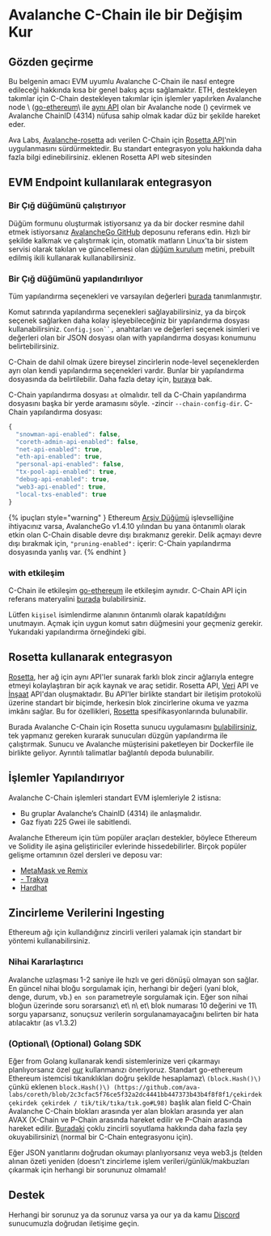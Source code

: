 # Avalanche C-Chain ile bir Değişim Kur

## Gözden geçirme

Bu belgenin amacı EVM uyumlu Avalanche C-Chain ile nasıl entegre edileceği hakkında kısa bir genel bakış açısı sağlamaktır. ETH, destekleyen takımlar için C-Chain destekleyen takımlar için işlemler yapılırken Avalanche node \ ([go-ethereum](https://geth.ethereum.org/docs/rpc/server)\ ile [aynı API](https://eth.wiki/json-rpc/API) olan bir Avalanche node () çevirmek ve Avalanche ChainID \(4314\) nüfusa sahip olmak kadar düz bir şekilde hareket eder.

Ava Labs, [Avalanche-rosetta](https://github.com/ava-labs/avalanche-rosetta) adı verilen C-Chain için [Rosetta API](https://www.rosetta-api.org/)'nin uygulanmasını sürdürmektedir. Bu standart entegrasyon yolu hakkında daha fazla bilgi edinebilirsiniz. eklenen Rosetta API web sitesinden

## EVM Endpoint kullanılarak entegrasyon

### Bir Çığ düğümünü çalıştırıyor

Düğüm formunu oluşturmak istiyorsanız ya da bir docker resmine dahil etmek istiyorsanız [AvalancheGo GitHub](https://github.com/ava-labs/avalanchego) deposunu referans edin. Hızlı bir şekilde kalkmak ve çalıştırmak için, otomatik matların Linux'ta bir sistem servisi olarak takılan ve güncellemesi olan [düğüm kurulum](../nodes-and-staking/set-up-node-with-installer.md) metini, prebuilt edilmiş ikili kullanarak kullanabilirsiniz.

### Bir Çığ düğümünü yapılandırılıyor

Tüm yapılandırma seçenekleri ve varsayılan değerleri [burada](../../references/command-line-interface.md) tanımlanmıştır.

Komut satırında yapılandırma seçenekleri sağlayabilirsiniz, ya da birçok seçenek sağlarken daha kolay işleyebileceğiniz bir yapılandırma dosyası kullanabilirsiniz. `Config.json``,` anahtarları ve değerleri seçenek isimleri ve değerleri olan bir JSON dosyası olan with yapılandırma dosyası konumunu belirtebilirsiniz.

C-Chain de dahil olmak üzere bireysel zincirlerin node-level seçeneklerden ayrı olan kendi yapılandırma seçenekleri vardır. Bunlar bir yapılandırma dosyasında da belirtilebilir. Daha fazla detay için, [buraya](../../references/command-line-interface.md#chain-configs) bak.

C-Chain yapılandırma dosyası `at` olmalıdır. tell da C-Chain yapılandırma dosyasını başka bir yerde aramasını söyle. -zincir `--chain-config-dir`. C-Chain yapılandırma dosyası:

```javascript
{
  "snowman-api-enabled": false,
  "coreth-admin-api-enabled": false,
  "net-api-enabled": true,
  "eth-api-enabled": true,
  "personal-api-enabled": false,
  "tx-pool-api-enabled": true,
  "debug-api-enabled": true,
  "web3-api-enabled": true,
  "local-txs-enabled": true
}
```

{% ipuçları style="warning" } Ethereum [Arşiv Düğümü](https://ethereum.org/en/developers/docs/nodes-and-clients/#archive-node) işlevselliğine ihtiyacınız varsa, AvalancheGo v1.4.10 yılından bu yana öntanımlı olarak etkin olan C-Chain disable devre dışı bırakmanız gerekir. Delik açmayı devre dışı bırakmak için, `"pruning-enabled":` içerir: C-Chain yapılandırma dosyasında yanlış var. {% endhint }

### with etkileşim

C-Chain ile etkileşim [go-ethereum](https://geth.ethereum.org/) ile etkileşim aynıdır. C-Chain API için referans materyalini [burada](../../avalanchego-apis/contract-chain-c-chain-api.md) bulabilirsiniz.

Lütfen `kişisel` isimlendirme alanının öntanımlı olarak kapatıldığını unutmayın. Açmak için uygun komut satırı düğmesini your geçmeniz gerekir. Yukarıdaki yapılandırma örneğindeki gibi.

## Rosetta kullanarak entegrasyon

[Rosetta](https://www.rosetta-api.org/), her ağ için aynı API'ler sunarak farklı blok zincir ağlarıyla entegre etmeyi kolaylaştıran bir açık kaynak ve araç setidir. Rosetta API, [Veri](https://www.rosetta-api.org/docs/data_api_introduction.html) API ve [İnşaat](https://www.rosetta-api.org/docs/construction_api_introduction.html) API'dan oluşmaktadır. Bu API'ler birlikte standart bir iletişim protokolü üzerine standart bir biçimde, herkesin blok zincirlerine okuma ve yazma imkânı sağlar. Bu for özellikleri, [Rosetta](https://github.com/coinbase/rosetta-specifications) spesifikasyonlarında bulunabilir.

Burada Avalanche C-Chain için Rosetta sunucu uygulamasını [bulabilirsiniz](https://github.com/ava-labs/avalanche-rosetta), tek yapmanız gereken kurarak sunucuları düzgün yapılandırma ile çalıştırmak. Sunucu ve Avalanche müşterisini paketleyen bir Dockerfile ile birlikte geliyor. Ayrıntılı talimatlar bağlantılı depoda bulunabilir.

## İşlemler Yapılandırıyor

Avalanche C-Chain işlemleri standart EVM işlemleriyle 2 istisna:

* Bu gruplar Avalanche’s ChainID \(4314\) ile anlaşmalıdır.
* Gaz fiyatı 225 Gwei ile sabitlendi.

Avalanche Ethereum için tüm popüler araçları destekler, böylece Ethereum ve Solidity ile aşina geliştiriciler evlerinde hissedebilirler. Birçok popüler gelişme ortamının özel dersleri ve deposu var:

* [MetaMask ve Remix](../smart-contracts/deploy-a-smart-contract-on-avalanche-using-remix-and-metamask.md)
* [- Trakya](../smart-contracts/using-truffle-with-the-avalanche-c-chain.md)
* [Hardhat](https://github.com/ava-labs/avalanche-smart-contract-quickstart)

## Zincirleme Verilerini Ingesting

Ethereum ağı için kullandığınız zincirli verileri yalamak için standart bir yöntemi kullanabilirsiniz.

### Nihai Kararlaştırıcı

Avalanche uzlaşması 1-2 saniye ile hızlı ve geri dönüşü olmayan son sağlar. En güncel nihai bloğu sorgulamak için, herhangi bir değeri (yani blok, denge, durum, vb.) `en son` parametreyle sorgulamak için. Eğer son nihai bloğun üzerinde soru sorarsanız\ et\ n\ et\ blok numarası 10 değerini ve 11\ sorgu yaparsanız, sonuçsuz verilerin sorgulanamayacağını belirten bir hata atılacaktır \(as v1.3.2\)

### \(Optional\ \(Optional\) Golang SDK

Eğer from Golang kullanarak kendi sistemlerinize veri çıkarmayı planlıyorsanız özel [our](https://github.com/ava-labs/coreth/tree/master/ethclient) kullanmanızı öneriyoruz. Standart go-ethereum Ethereum istemcisi tıkanıklıkları doğru şekilde hesaplamaz\\ `(block.Hash()\)` çünkü eklenen `block.Hash()\) (https://github.com/ava-labs/coreth/blob/2c3cfac5f76ce5f32a2dc4441bb447373b43b4f8f8f1/çekirdek çekirdek çekirdek / tik/tik/tıka/tık.go#L98)` başlık alan field C-Chain Avalanche C-Chain blokları arasında yer alan blokları arasında yer alan AVAX (X-Chain ve P-Chain arasında hareket edilir ve P-Chain arasında hareket edilir. [Buradaki](../../../learn/platform-overview/) çoklu zincirli soyutlama hakkında daha fazla şey okuyabilirsiniz\ (normal bir C-Chain entegrasyonu için).

Eğer JSON yanıtlarını doğrudan okumayı planlıyorsanız veya web3.js (telden alınan özeti yeniden \(doesn't zincirleme işlem verileri/günlük/makbuzları çıkarmak için herhangi bir sorununuz olmamalı!

## Destek

Herhangi bir sorunuz ya da sorunuz varsa ya our ya da kamu [Discord](https://chat.avalabs.org/) sunucumuzla doğrudan iletişime geçin.

